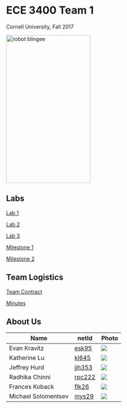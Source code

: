 # ECE 3400 Team 1
Cornell University, Fall 2017

<a href="http://blingee.com/blingee/view/136540304-robot-blingee" target="_blank" title="robot blingee"><img alt="robot blingee" border="0" height="400" src="http://image.blingee.com/images19/content/output/000/000/000/823/871526592_1575243.gif" title="robot blingee" width="228" /></a>

## Labs

[Lab 1](./lab1.md) 

[Lab 2](./lab2.md)

[Lab 3](./lab3.md)


[Milestone 1](./milestone1.md)

[Milestone 2](./Milestone2.md)

## Team Logistics

[Team Contract](https://docs.google.com/document/d/11ZBqf6RC5hrOcDreiL2vlYcdcat49vuX1CWatlyPSTk/edit?usp=sharing)

[Minutes](./minutes.md)

## About Us

|Name | netId |Photo|
|-----|-------|-----|
|Evan Kravitz| [esk95     ](mailto:esk95@cornell.edu) | ![](./resources/evankravitz.jpg)|
|Katherine Lu| [kl645     ](mailto:kl645@cornell.edu) | ![](./resources/katherinelu.jpeg) |
|Jeffrey Hurd| [jjh353     ](mailto:jjh353@cornell.edu)| ![](./resources/jeffreyhurd.jpg)|
|Radhika Chinni| [rpc222     ](mailto:rpc222@cornell.edu) | ![](./resources/raddhikachinni.png) |
|Frances Koback| [flk26     ](mailto:flk26@cornell.edu)| ![](./resources/franniekobak.jpeg) |
|Michael Solomentsev| [mys29     ](mailto:mys29@cornell.edu) | ![](./resources/michael.jpeg) |






